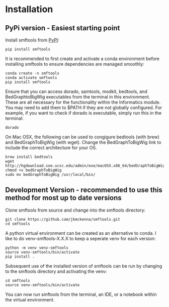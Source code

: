 # Installation

## PyPi version - Easiest starting point

Install smftools from [PyPI](https://pypi.org/project/smftools):

```shell
pip install smftools
```

It is recommended to first create and activate a conda environment before installing smftools to ensure dependencies are managed smoothly:

```shell
conda create -n smftools
conda activate smftools
pip install smftools
```

Ensure that you can access dorado, samtools, modkit, bedtools, and BedGraphtoBigWig executables from the terminal in this environment. These are all necessary for the functionality within the Informatics module.
You may need to add them to $PATH if they are not globally configured.
For example, if you want to check if dorado is executable, simply run this in the terminal:

```shell
dorado
```

On Mac OSX, the following can be used to congigure bedtools (with brew) and BedGraphToBigWig (with wget). Change the BedGraphToBigWig link to include the correct architecture for your OS.

```shell
brew install bedtools
wget http://hgdownload.soe.ucsc.edu/admin/exe/macOSX.x86_64/bedGraphToBigWig
chmod +x bedGraphToBigWig
sudo mv bedGraphToBigWig /usr/local/bin/
```

## Development Version - recommended to use this method for most up to date versions

Clone smftools from source and change into the smftools directory:

```shell
git clone https://github.com/jkmckenna/smftools.git
cd smftools
```

A python virtual environment can be created as an alternative to conda. I like to do venv-smftools-X.X.X to keep a seperate venv for each version:

```shell
python -m venv venv-smftools
source venv-smftools/bin/activate
pip install .
```

Subsequent use of the installed version of smftools can be run by changing to the smftools directory and activating the venv:

```shell
cd smftools
source venv-smftools/bin/activate
```

You can now run smftools from the terminal, an IDE, or a notebook within the virtual environment.